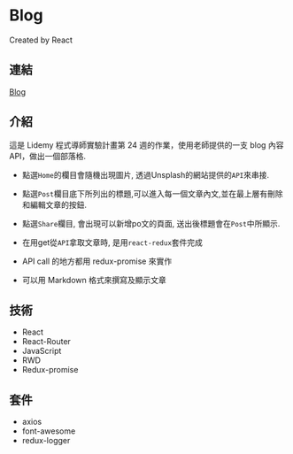 # Blog
Created by React

## 連結
[Blog](https://fan630.github.io/Blog_Redux_promise/)

## 介紹
這是 Lidemy 程式導師實驗計畫第 24 週的作業，使用老師提供的一支 blog 內容 API，做出一個部落格.  

- 點選`Home`的欄目會隨機出現圖片, 透過Unsplash的網站提供的`API`來串接.

- 點選`Post`欄目底下所列出的標題,可以進入每一個文章內文,並在最上層有刪除和編輯文章的按鈕.

- 點選`Share`欄目, 會出現可以新增po文的頁面, 送出後標題會在`Post`中所顯示.

- 在用get從`API`拿取文章時, 是用`react-redux`套件完成

- API call 的地方都用 redux-promise 來實作

- 可以用 Markdown 格式來撰寫及顯示文章

## 技術
- React
- React-Router
- JavaScript
- RWD
- Redux-promise

## 套件
- axios
- font-awesome
- redux-logger
